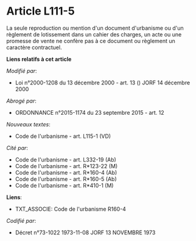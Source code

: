 # Article L111-5

La seule reproduction ou mention d'un document d'urbanisme ou d'un règlement de lotissement dans un cahier des charges, un
acte ou une promesse de vente ne confère pas à ce document ou règlement un caractère contractuel.

**Liens relatifs à cet article**

_Modifié par_:

  - Loi n°2000-1208 du 13 décembre 2000 - art. 13 () JORF 14 décembre 2000

_Abrogé par_:

  - ORDONNANCE n°2015-1174 du 23 septembre 2015 - art. 12

_Nouveaux textes_:

  - Code de l'urbanisme - art. L115-1 (VD)

_Cité par_:

  - Code de l'urbanisme - art. L332-19 (Ab)
  - Code de l'urbanisme - art. R*123-22 (M)
  - Code de l'urbanisme - art. R*160-4 (Ab)
  - Code de l'urbanisme - art. R*160-5 (Ab)
  - Code de l'urbanisme - art. R*410-1 (M)

**Liens**:

  - TXT_ASSOCIE: Code de l'urbanisme R160-4

_Codifié par_:

  - Décret n°73-1022 1973-11-08 JORF 13 NOVEMBRE 1973

